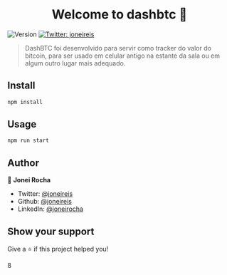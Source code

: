 <h1 align="center">Welcome to dashbtc 👋</h1>
<p>
  <img alt="Version" src="https://img.shields.io/badge/version-1.0.0-blue.svg?cacheSeconds=2592000" />
  <a href="https://twitter.com/joneireis" target="_blank">
    <img alt="Twitter: joneireis" src="https://img.shields.io/twitter/follow/joneireis.svg?style=social" />
  </a>
</p>

> DashBTC foi desenvolvido para servir como tracker do valor do bitcoin, para ser usado em celular antigo na estante da sala ou em algum outro lugar mais adequado.

## Install

```sh
npm install
```

## Usage

```sh
npm run start
```

## Author

👤 **Jonei Rocha**

* Twitter: [@joneireis](https://twitter.com/joneireis)
* Github: [@joneireis](https://github.com/joneireis)
* LinkedIn: [@joneirocha](https://linkedin.com/in/joneirocha)

## Show your support

Give a ⭐️ if this project helped you!

ß
